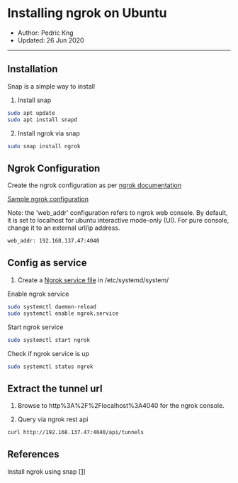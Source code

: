 # Installing ngrok on Ubuntu
* Author:   Pedric Kng  
* Updated:  26 Jun 2020

***

## Installation

Snap is a simple way to install

1. Install snap
```bash
sudo apt update
sudo apt install snapd
```

2. Install ngrok via snap
```bash
sudo snap install ngrok
```

## Ngrok Configuration

Create the ngrok configuration as per [ngrok documentation](https://ngrok.com/docs)

[Sample ngrok configuration](ngrok.yml)

Note: the 'web_addr' configuration refers to ngrok web console.
By default, it is set to localhost for ubuntu interactive mode-only (UI).
For pure console, change it to an external url/ip address.

```bash
web_addr: 192.168.137.47:4040
```

## Config as service

1. Create a [Ngrok service file](ngrok.service) in /etc/systemd/system/

Enable ngrok service
```bash
sudo systemctl daemon-reload
sudo systemctl enable ngrok.service
```

Start ngrok service
```bash
sudo systemctl start ngrok
```

Check if ngrok service is up
```bash
sudo systemctl status ngrok
```

## Extract the tunnel url

1. Browse to http%3A%2F%2Flocalhost%3A4040 for the ngrok console.

2. Query via ngrok rest api

```bash
curl http://192.168.137.47:4040/api/tunnels
```

## References
Install ngrok using snap [[1]]  

[1]:https://snapcraft.io/install/ngrok/ubuntu "Install ngrok using snap"

